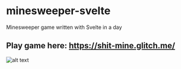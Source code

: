 # minesweeper-svelte
Minesweeper game written with Svelte in a day
## Play game here: https://shit-mine.glitch.me/
![alt text](https://github.com/Adam-Alani/minesweeper-svelte/tree/main/public/mine.png?raw=true)
